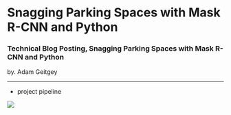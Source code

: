# Snagging Parking Spaces with Mask R-CNN and Python
### Technical Blog Posting, Snagging Parking Spaces with Mask R-CNN and Python      
by. Adam Geitgey
___
- project pipeline

![](https://miro.medium.com/max/1250/1*5_RhEVdNRA4_ZXJF9ZGL3w.png)






